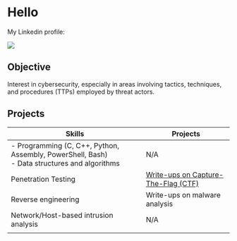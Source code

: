 # Hello

My Linkedin profile:

<a href="https://www.linkedin.com/in/jaylimzjinzhi/"><img src="https://img.shields.io/badge/-LinkedIn-0072b1?&style=for-the-badge&logo=linkedin&logoColor=white" /></a>

## Objective

Interest in cybersecurity, especially in areas involving tactics, techniques, and procedures (TTPs) employed by threat actors.

## Projects

| Skills      | Projects  |
| ----------- | ----------- |
| - Programming (C, C++, Python, Assembly, PowerShell, Bash) </br> - Data structures and algorithms |   N/A      |
| Penetration Testing   | <a href="https://github.com/JayL33z/CTF">Write-ups on Capture-The-Flag (CTF)</a>        |
|    Reverse engineering   |  Write-ups on malware analysis       |
| Network/Host-based intrusion analysis   |  N/A        |
|       |        |

  
